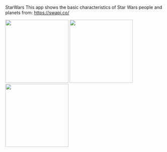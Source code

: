 StarWars
This app shows the basic characteristics of Star Wars people and planets from: https://swapi.co/

<img src="https://github.com/chechoXR/StarWars/tree/master/Pics/inicio.png" width="200">

<img src="https://github.com/chechoXR/StarWars/tree/master/Pics/people.png" width="200">

<img src="https://github.com/chechoXR/StarWars/tree/master/Pics/planets.png" width="200">
